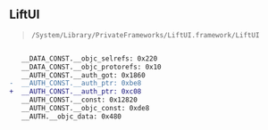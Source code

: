 ## LiftUI

> `/System/Library/PrivateFrameworks/LiftUI.framework/LiftUI`

```diff

   __DATA_CONST.__objc_selrefs: 0x220
   __DATA_CONST.__objc_protorefs: 0x10
   __AUTH_CONST.__auth_got: 0x1860
-  __AUTH_CONST.__auth_ptr: 0xbe8
+  __AUTH_CONST.__auth_ptr: 0xc08
   __AUTH_CONST.__const: 0x12820
   __AUTH_CONST.__objc_const: 0xde8
   __AUTH.__objc_data: 0x480

```
